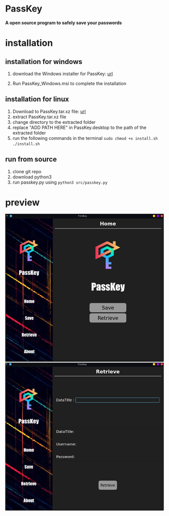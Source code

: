 # PassKey
**A open source program to safely save your passwords**
<!--<img align="right" width="100" height="100" src="https://github.com/LalitCreations/PassKey/blob/master/resources/passkey%20logo.png">-->

# installation
## installation for windows
1. download the Windows installer for PassKey: [url](https://github.com/LalitCreations/PassKey/raw/master/PassKey_Windows.msi) 

2. Run PassKey_Windows.msi to complete the installation

## installation for linux
1. Download to PassKey.tar.xz file: [url](link)
2. extract PassKey.tar.xz file
3. change directory to the extracted folder
4. replace "ADD PATH HERE" in PassKey.desktop to the path of the extracted folder
5. run the following commands in the terminal
`sudo chmod +x install.sh`
`./install.sh`

## run from source
1. clone git repo
2. download python3
3. run passkey.py using
`python3 src/passkey.py`

# preview
![preview1](resources/preview1.png)
![preview2](resources/preview2.png)



